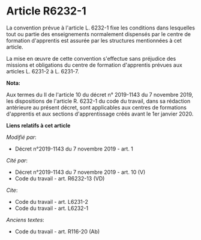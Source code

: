 # Article R6232-1

La convention prévue à l'article L. 6232-1 fixe les conditions dans lesquelles tout ou partie des enseignements normalement
dispensés par le centre de formation d'apprentis est assurée par les structures mentionnées à cet article. 

La mise en œuvre de cette convention s'effectue sans préjudice des missions et obligations du centre de formation d'apprentis
prévues aux articles L. 6231-2 à L. 6231-7.

**Nota:**

Aux termes du II de l'article 10 du décret n° 2019-1143 du 7 novembre 2019, les dispositions de l'article R. 6232-1 du code
du travail, dans sa rédaction antérieure au présent décret, sont applicables aux centres de formations d'apprentis et aux
sections d'apprentissage créés avant le 1er janvier 2020.

**Liens relatifs à cet article**

_Modifié par_:

  - Décret n°2019-1143 du 7 novembre 2019 - art. 1

_Cité par_:

  - Décret n°2019-1143 du 7 novembre 2019 - art. 10 (V)
  - Code du travail - art. R6232-13 (VD)

_Cite_:

  - Code du travail - art. L6231-2
  - Code du travail - art. L6232-1

_Anciens textes_:

  - Code du travail - art. R116-20 (Ab)
